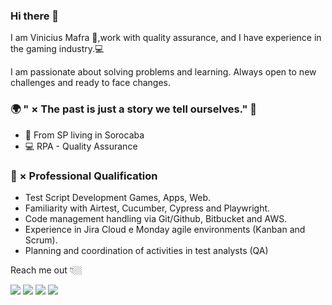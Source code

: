 ### Hi there 👋

I am Vinicius Mafra 🦗,work with quality assurance, and I have experience in the gaming industry.💻

I am passionate about solving problems and learning. Always open to new challenges and ready to face changes.

### 🌍 " × The past is just a story we tell ourselves." 🧠

- 📍 From SP living in Sorocaba
-  💻 RPA - Quality Assurance
 

### 📔 × Professional Qualification <br>
- Test Script Development Games, Apps, Web.<br>
- Familiarity with Airtest, Cucumber, Cypress and Playwright.<br>
- Code management handling via Git/Github, Bitbucket and AWS.<br>
- Experience in Jira Cloud e Monday agile environments (Kanban and Scrum).<br>
- Planning and coordination of activities in test analysts (QA)<br>

Reach me out 👇🏼

<div> 
  <a href = "mailto:viinymafra@gmail.com"><img src="https://img.shields.io/badge/-Gmail-%23333?style=for-the-badge&logo=gmail&logoColor=white" target="_blank"></a>
  <a href="https://www.instagram.com/vinimafrax" target="_blank"><img src="https://img.shields.io/badge/-Instagram-%23E4405F?style=for-the-badge&logo=instagram&logoColor=white" target="_blank"></a>
  <a href="https://www.linkedin.com/in/vinicius-mafra-lopes-8a409219a/" target="_blank"><img src="https://img.shields.io/badge/-LinkedIn-%230077B5?style=for-the-badge&logo=linkedin&logoColor=white" target="_blank"></a> 
  <a href="https://viniciusmafral.github.io/Mafra-Portfolio/" target="_blank"><img src="https://img.shields.io/badge/-Portfolio-%23E4405F?style=for-the-badge&logo=portfolio&logoColor=white" target="_blank"></a>
  </div>
